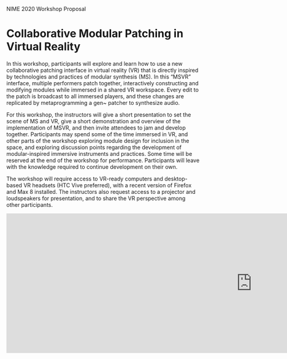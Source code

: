 NIME 2020 Workshop Proposal

# Collaborative Modular Patching in Virtual Reality

 In this workshop, participants will explore and learn how to use a new collaborative patching interface in virtual reality (VR) that is directly inspired by technologies and practices of modular synthesis (MS). In this “MSVR” interface, multiple performers patch together, interactively constructing and modifying modules while immersed in a shared VR workspace. Every edit to the patch is broadcast to all immersed players, and these changes are replicated by metaprogramming a gen~ patcher to synthesize audio. 

For this workshop, the instructors will give a short presentation to set the scene of MS and VR, give a short demonstration and overview of the implementation of MSVR, and then invite attendees to jam and develop together. Participants may spend some of the time immersed in VR, and other parts of the workshop exploring module design for inclusion in the space, and exploring discussion points regarding the development of modular-inspired immersive instruments and practices. Some time will be reserved at the end of the workshop for performance. Participants will leave with the knowledge required to continue development on their own. 

The workshop will require access to VR-ready computers and desktop-based VR headsets (HTC Vive preferred), with a recent version of Firefox and Max 8 installed. The instructors also request access to a projector and loudspeakers for presentation, and to share the VR perspective among other participants.  


<iframe width="1280" height="364" src="https://player.vimeo.com/video/388589046" frameborder="0" allow="accelerometer; autoplay; fullscreen; encrypted-media; gyroscope; picture-in-picture" allowfullscreen></iframe>